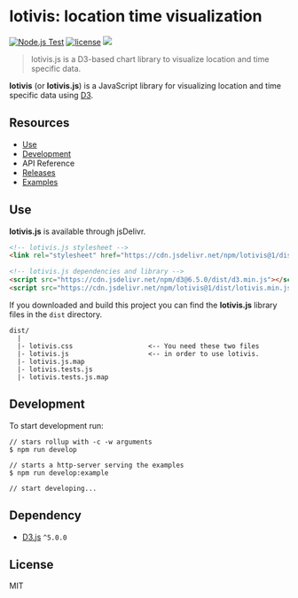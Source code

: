 # lotivis: location time visualization

[![Node.js Test](https://github.com/lukasdanckwerth/lotivis/actions/workflows/npm-test.yml/badge.svg)](https://github.com/lukasdanckwerth/lotivis/actions/workflows/npm-test.yml) [![license](http://img.shields.io/badge/license-MIT-brightgreen.svg?style=flat)](https://github.com/c3js/c3/blob/master/LICENSE) [![](https://data.jsdelivr.com/v1/package/npm/lotivis/badge?style=rounded)](https://www.jsdelivr.com/package/npm/lotivis)

> lotivis.js is a D3-based chart library to visualize location and time specific data.

**lotivis** (or **lotivis.js**) is a JavaScript library for
visualizing location and time specific data using [D3](https://github.com/mbostock/d3).

## Resources

- [Use](#Use)
- [Development](#Development)
- API Reference
- [Releases](https://github.com/lukasdanckwerth/lotivis/releases)
- [Examples](https://lukasdanckwerth.github.io/lotivis/)

## Use

**lotivis.js** is available through jsDelivr.

```html
<!-- lotivis.js stylesheet -->
<link rel="stylesheet" href="https://cdn.jsdelivr.net/npm/lotivis@1/dist/lotivis.css"/>

<!-- lotivis.js dependencies and library -->
<script src="https://cdn.jsdelivr.net/npm/d3@6.5.0/dist/d3.min.js"></script>
<script src="https://cdn.jsdelivr.net/npm/lotivis@1/dist/lotivis.min.js"></script>
```

If you downloaded and build this project you can find the **lotivis.js** library files in the `dist` directory.

```text
dist/
  |
  |- lotivis.css                   <-- You need these two files
  |- lotivis.js                    <-- in order to use lotivis.
  |- lotivis.js.map
  |- lotivis.tests.js
  |- lotivis.tests.js.map
```

## Development

To start development run:
```shell
// stars rollup with -c -w arguments
$ npm run develop

// starts a http-server serving the examples
$ npm run develop:example

// start developing...
```

## Dependency

+ [D3.js](https://github.com/mbostock/d3) `^5.0.0`

## License

MIT
